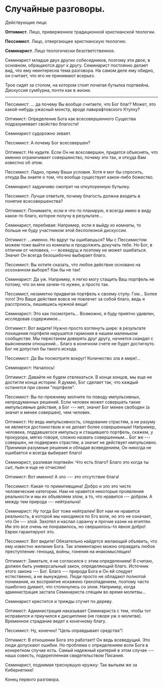 <!--# Теологические ~~*набросы*~~ наброски.-->

# Случайные разговоры.

Действующие лица:

**Оптимист**. Лицо, приверженное традиционной христианской теологии.

**Пессимист**. Лицо, отвергающее христианскую теологию.

**Семинарист**. Лицо теологически безответственное.

Семинарист младше двух других собеседников, поэтому эти двое, в основном, обращаются друг к другу. Семинарист постоянно делает вид, что ему неинтересна тема разговора. На самом деле ему обидно, он считает, что его не принимают всерьез. 

Трое сидят за столом, на котором стоит початая бутылка портвейна. Дискуссия сумбурна, почти как в жизни.

--------------

Пессимист: ... да почему Вы вообще считаете, что Бог благ? Может, это какой-нибудь ужасный монстр, вроде лавкрафтовского Ктулху?

Оптимист: Определение Бога как всесовершенного Существа подразумевает свойство благости!

Семинарист судорожно зевает.

Пессимист: А почему Бог всесовершен?

Оптимист: Не нудите. Если Он не всесовершен, придется объяснять, что именно ограничивает совершенство, почему это так, и откуда Вам известно об этом.

Пессимист: Ладно, приму Ваши условия. Хотя я мог бы спросить, откуда Вы знаете о том, что вообще существует какое-либо божество. 

Семинарист задумчиво смотрит на откупоренную бутылку.

Пессимист: Лучше ответьте, почему благость должна входить в понятие всесовершенства?

Оптимист: Понимаете, если я что-то планирую, я всегда имею в виду какое-то благо, которое получу в результате...

Семинарист, перебивая: Например, если я выйду из комнаты, то больше не буду участником этой бесполезной дискуссии.

Оптимист: ...именно. Но вдруг ты ошибаешься? Мы с Пессимистом можем тоже выйти из комнаты и продолжить докучать тебе. Но Бог, в отличии от человека, --- всеведущ и поэтому не может ошибаться. Значит Он всегда безошибочно выбирает благо.

Пессимист: Вы хотите сказать, что любое действие основано на осознанном выборе? Как бы не так!

Семинарист: Да уж. Например, я легко могу стащить Ваш портфель не потому, что он мне зачем-то нужен, а просто так.

Пессимист, незаметно придвигая портфель к своему стулу: Гхм... Более того! Это Ваше действие вовсе не повлечет за собой благо, ведь я расстроюсь, лишившись нужной вещи!

Семинарист: Это как посмотреть... Возможно, я буду приятно удивлен, исследовав содержимое...

Оптимист: Вот видите! Нужно просто взглянуть шире: в результате похищения портфеля нарушится гармония в нашем маленьком сообществе. Мы перестанем доверять друг другу, начнется скандал с выяснением отношений... Благо в конечном счете не будет достигнуто. Бог не допустил бы такого исхода.

Пессимист: Да Вы посмотрите вокруг! Количество зла в мире!...

Семинарист: Началось!

Оптимист: Давайте не будем отвлекаться. В конце концов, мы еще не достигли конца истории. Я думаю, Бог сделает так, что каждый останется при своем "портфеле".

Пессимист: Вы по-прежнему молчите по поводу импульсивных, непродуманных решений. Если человек может совершать такие импульсивные действия, а Бог --- нет, значит Бог менее свободен (а значит и менее совершен), чем человек.

Оптимист: Но ведь импульсивность, следование страстям, а не разуму не является достоинством и не делает более совершенным! Например, человека, поддавшегося импульсу и стащившего портфель, скажем, у прокурора, мягко говоря, сложно назвать совершенным... Бог же --- совершен, не подвержен страстям, а значит не действует импульсивно. Принимая разумные решения и обладая всеведением, Он никогда не ошибается и всегда выбирает благо!

Семинарист, разливая портвейн: Что есть благо? Благо это когда ты сыт, пьян и еще не отчислен!

Оптимист: Вот именно! А зло --- это отсутствие блага!

Пессимист: Какая-то примитивщина! Добро и зло это чисто человеческие категории. Нам не нравятся некоторые проявления реальности и мы их объявляем злом, а то, что нравится --- добром. А между тем природа --- нейтральна!

Семинарист: Ну тогда Бог тоже нейтрален! Вот нам не нравится реальность, в которой мы находимся по Его воле, но это не означает, что Он --- злой. Захотел и наслал саранчу и прочие казни на египтян. Им это все очень не понравилось, но свершилось-то явное добро! Евреи гарантируют это.

Пессимист: Вот видите! Обязательно найдется желающий объявить, что ему известно желание Бога. Так элементарно можно оправдать любое преступление: геноцид, войны, гонения на инакомыслящих!

Оптимист: Заметьте, я не согласился с этим определением! Я считаю, должен быть универсальный закон, определяющий благо. Источник этого закона --- Бог. Благо --- природа Бога и Он ей следует естественно, а не вынуждено. Люди просто не обладают полнотой понимания, их восприятие искажено грехопадением, поэтому часто ошибочно думают, что столкнулись со злом. Например, когда администрация застала Семинариста спящим во время молитвы...

Семинарист крестится и трижды стучит по дереву.

Оптимист: Администрация наказывает Семинариста с тем, чтобы тот исправился и приучился к дисциплине (не говоря уж о молитве). Временное страдание ведет к конечному благу.

Пессимист: Ну, конечно! "Цель оправдывает средства"!

Оптимист: В отношении Бога это работает! Он ведь всеведущий. Это люди допускают ошибки. Но проблема с определением воли Бога в конкретном случае есть. Самый надежный критерий в этом случае --- наша совесть, подкрепленная свидетельством Писания.

Семинарист, поднимая треснувшую кружку: Так выпьем же за Кибернетике!

Конец первого разговора.
